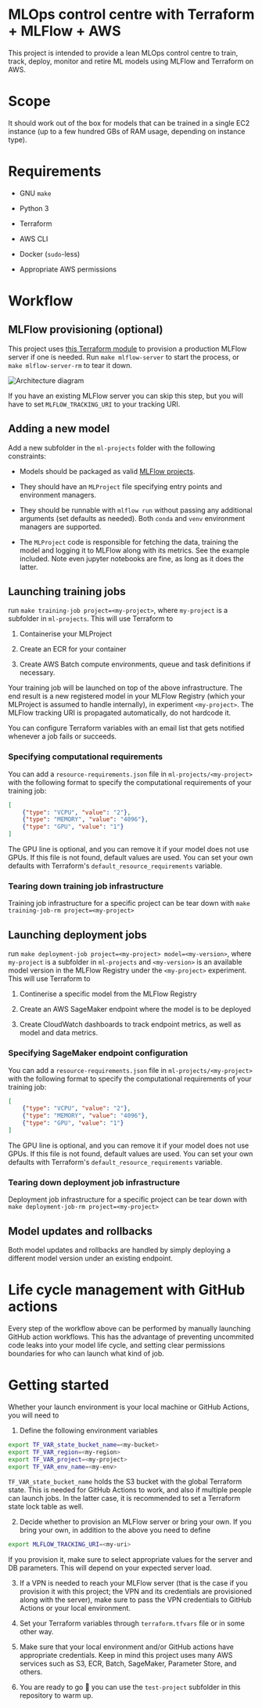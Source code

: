 # MLOps control centre with Terraform + MLFlow + AWS

This project is intended to provide a lean MLOps control centre to train, track, deploy, monitor and retire ML models using MLFlow and Terraform on AWS.

# Scope

It should work out of the box for models that can be trained in a single EC2 instance (up to a few hundred GBs of RAM usage, depending on instance type). 

# Requirements

* GNU `make`

* Python 3

* Terraform 

* AWS CLI

* Docker (`sudo`-less)

* Appropriate AWS permissions

# Workflow

## MLFlow provisioning (optional)

This project uses [this Terraform module](https://github.com/nestorSag/terraform-aws-mlflow-server) to provision a production MLFlow server if one is needed. Run `make mlflow-server` to start the process, or `make mlflow-server-rm` to tear it down.

![Architecture diagram](other/static/mlflow-server.png)


If you have an existing MLFlow server you can skip this step, but you will have to set `MLFLOW_TRACKING_URI` to your tracking URI.

## Adding a new model

Add a new subfolder in the `ml-projects` folder with the following constraints:

* Models should be packaged as valid [MLFlow projects](https://mlflow.org/docs/latest/projects.html).

* They should have an `MLProject` file specifying entry points and environment managers. 

* They should be runnable with `mlflow run` without passing any additional arguments (set defaults as needed). Both `conda` and `venv` environment managers are supported.

* The `MLProject` code is responsible for fetching the data, training the model and logging it to MLFlow along with its metrics. See the example included. Note even jupyter notebooks are fine, as long as it does the latter.

## Launching training jobs

run `make training-job project=<my-project>`, where `my-project` is a subfolder in `ml-projects`. This will use Terraform to

1. Containerise your MLProject

2. Create an ECR for your container

3. Create AWS Batch compute environments, queue and task definitions if necessary.

Your training job will be launched on top of the above infrastructure. The end result is a new registered model in your MLFlow Registry (which your MLProject is assumed to handle internally), in experiment `<my-project>`. The MLFlow tracking URI is propagated automatically, do not hardcode it.

You can configure Terraform variables with an email list that gets notified whenever a job fails or succeeds.

### Specifying computational requirements

You can add a `resource-requirements.json` file in `ml-projects/<my-project>` with the following format to specify the computational requirements of your training job:

```json
[
    {"type": "VCPU", "value": "2"},
    {"type": "MEMORY", "value": "4096"},
    {"type": "GPU", "value": "1"}
]
```

The GPU line is optional, and you can remove it if your model does not use GPUs. If this file is not found, default values are used. You can set your own defaults with Terraform's `default_resource_requirements` variable.

### Tearing down training job infrastructure

Training job infrastructure for a specific project can be tear down with `make training-job-rm project=<my-project>`

## Launching deployment jobs 

run `make deployment-job project=<my-project> model=<my-version>`, where `my-project` is a subfolder in `ml-projects` and `<my-version>` is an available model version in the MLFlow Registry under the `<my-project>` experiment. This will use Terraform to

1. Continerise a specific model from the MLFlow Registry

2. Create an AWS SageMaker endpoint where the model is to be deployed

3. Create CloudWatch dashboards to track endpoint metrics, as well as model and data metrics.

### Specifying SageMaker endpoint configuration

You can add a `resource-requirements.json` file in `ml-projects/<my-project>` with the following format to specify the computational requirements of your training job:

```json
[
    {"type": "VCPU", "value": "2"},
    {"type": "MEMORY", "value": "4096"},
    {"type": "GPU", "value": "1"}
]
```

The GPU line is optional, and you can remove it if your model does not use GPUs. If this file is not found, default values are used. You can set your own defaults with Terraform's `default_resource_requirements` variable.

### Tearing down deployment job infrastructure

Deployment job infrastructure for a specific project can be tear down with `make deployment-job-rm project=<my-project>`

## Model updates and rollbacks

Both model updates and rollbacks are handled by simply deploying a different model version under an existing endpoint.


# Life cycle management with GitHub actions

Every step of the workflow above can be performed by manually launching GitHub action workflows. This has the advantage of preventing uncommited code leaks into your model life cycle, and setting clear permissions boundaries for who can launch what kind of job.

# Getting started

Whether your launch environment is your local machine or GitHub Actions, you will need to

1. Define the following environment variables

```sh
export TF_VAR_state_bucket_name=<my-bucket>
export TF_VAR_region=<my-region>
export TF_VAR_project=<my-project>
export TF_VAR_env_name=<my-env>
```

`TF_VAR_state_bucket_name` holds the S3 bucket with the global Terraform state. This is needed for GitHub Actions to work, and also if multiple people can launch jobs. In the latter case, it is recommended to set a Terraform state lock table as well.

2. Decide whether to provision an MLFlow server or bring your own. If you bring your own, in addition to the above you need to define

```sh
export MLFLOW_TRACKING_URI=<my-uri>
```

If you provision it, make sure to select appropriate values for the server and DB parameters. This will depend on your expected server load.

3. If a VPN is needed to reach your MLFlow server (that is the case if you provision it with this project; the VPN and its credentials are provisioned along with the server), make sure to pass the VPN credentials to GitHub Actions or your local environment.

4. Set your Terraform variables through `terraform.tfvars` file or in some other way.

5. Make sure that your local environment and/or GitHub actions have appropriate credentials. Keep in mind this project uses many AWS services such as S3, ECR, Batch, SageMaker, Parameter Store, and others.

6. You are ready to go 🚀 you can use the `test-project` subfolder in this repository to warm up.